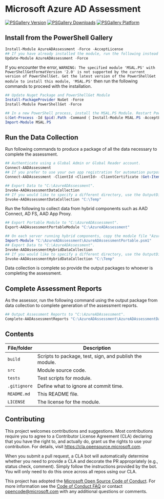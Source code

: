# Microsoft Azure AD Assessment

[![PSGallery Version](https://img.shields.io/powershellgallery/v/AzureADAssessment.svg?style=flat&logo=powershell&label=PSGallery%20Version)](https://www.powershellgallery.com/packages/AzureADAssessment) [![PSGallery Downloads](https://img.shields.io/powershellgallery/dt/AzureADAssessment.svg?style=flat&logo=powershell&label=PSGallery%20Downloads)](https://www.powershellgallery.com/packages/AzureADAssessment) [![PSGallery Platform](https://img.shields.io/powershellgallery/p/AzureADAssessment.svg?style=flat&logo=powershell&label=PSGallery%20Platform)](https://www.powershellgallery.com/packages/AzureADAssessment)

## Install from the PowerShell Gallery
```PowerShell
Install-Module AzureADAssessment -Force -AcceptLicense
## If you have already installed the module, run the following instead to ensure you have the latest version.
Update-Module AzureADAssessment -Force
```

If you encounter the error, `WARNING: The specified module 'MSAL.PS' with PowerShellGetFormatVersion '2.0' is not supported by the current version of PowerShellGet. Get the latest version of the PowerShellGet module to install this module, 'MSAL.PS'` then run the following commands to proceed with the installation.

```PowerShell
## Update Nuget Package and PowerShellGet Module
Install-PackageProvider NuGet -Force
Install-Module PowerShellGet -Force

## In a new PowerShell process, install the MSAL.PS Module. Restart PowerShell console if this fails.
&(Get-Process -Id $pid).Path -Command { Install-Module MSAL.PS -AcceptLicense }
Import-Module MSAL.PS
```

## Run the Data Collection
Run following commands to produce a package of all the data necessary to complete the assessment.
```PowerShell
## Authenticate using a Global Admin or Global Reader account.
Connect-AADAssessment
## If you prefer to use your own app registration for automation purposes, you may connect using your own ClientId and Certificate like the example below. Your app registration should include Directory.Read.All and Policy.Read.All permissions to MS Graph for a complete assessment. Once added, ensure you have completed admin consent on the service principal for those application permissions.
Connect-AADAssessment -ClientId <ClientId> -ClientCertificate (Get-Item 'Cert:\CurrentUser\My\<Thumbprint>') -TenantId <TenantId>

## Export Data to "C:\AzureADAssessment".
Invoke-AADAssessmentDataCollection
## If you would like to specify a different directory, use the OutputDirectory parameter.
Invoke-AADAssessmentDataCollection "C:\Temp"
```

Run the following to collect data from hybrid components such as AAD Connect, AD FS, AAD App Proxy.
```PowerShell
## Export Portable Module to "C:\AzureADAssessment".
Export-AADAssessmentPortableModule "C:\AzureADAssessment"

## On each server running hybrid components, copy the module file "AzureADAssessmentPortable.psm1" and import it there.
Import-Module "C:\AzureADAssessment\AzureADAssessmentPortable.psm1"
## Export Data to "C:\AzureADAssessment".
Invoke-AADAssessmentHybridDataCollection
## If you would like to specify a different directory, use the OutputDirectory parameter.
Invoke-AADAssessmentHybridDataCollection "C:\Temp"
```

Data collection is complete so provide the output packages to whoever is completing the assessment.

## Complete Assessment Reports
As the assessor, run the following command using the output package from data collection to complete generation of the assessment reports.
```PowerShell
## Output Assessment Reports to "C:\AzureADAssessment".
Complete-AADAssessmentReports "C:\AzureADAssessment\AzureADAssessmentData-<TenantName>.onmicrosoft.com.zip"
```


## Contents

| File/folder       | Description                                             |
|-------------------|---------------------------------------------------------|
| `build`           | Scripts to package, test, sign, and publish the module. |
| `src`             | Module source code.                                     |
| `tests`           | Test scripts for module.                                |
| `.gitignore`      | Define what to ignore at commit time.                   |
| `README.md`       | This README file.                                       |
| `LICENSE`         | The license for the module.                             |

## Contributing

This project welcomes contributions and suggestions.  Most contributions require you to agree to a
Contributor License Agreement (CLA) declaring that you have the right to, and actually do, grant us
the rights to use your contribution. For details, visit https://cla.opensource.microsoft.com.

When you submit a pull request, a CLA bot will automatically determine whether you need to provide
a CLA and decorate the PR appropriately (e.g., status check, comment). Simply follow the instructions
provided by the bot. You will only need to do this once across all repos using our CLA.

This project has adopted the [Microsoft Open Source Code of Conduct](https://opensource.microsoft.com/codeofconduct/).
For more information see the [Code of Conduct FAQ](https://opensource.microsoft.com/codeofconduct/faq/) or
contact [opencode@microsoft.com](mailto:opencode@microsoft.com) with any additional questions or comments.
